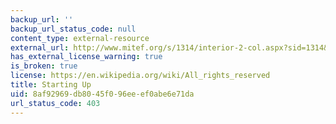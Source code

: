```yaml
---
backup_url: ''
backup_url_status_code: null
content_type: external-resource
external_url: http://www.mitef.org/s/1314/interior-2-col.aspx?sid=1314&gid=5&pgid=5784
has_external_license_warning: true
is_broken: true
license: https://en.wikipedia.org/wiki/All_rights_reserved
title: Starting Up
uid: 8af92969-db80-45f0-96ee-ef0abe6e71da
url_status_code: 403
---
```

